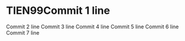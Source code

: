 # TIEN99Commit 1 line
Commit 2 line
Commit 3 line
Commit 4 line
Commit 5 line
Commit 6 line
Commit 7 line
